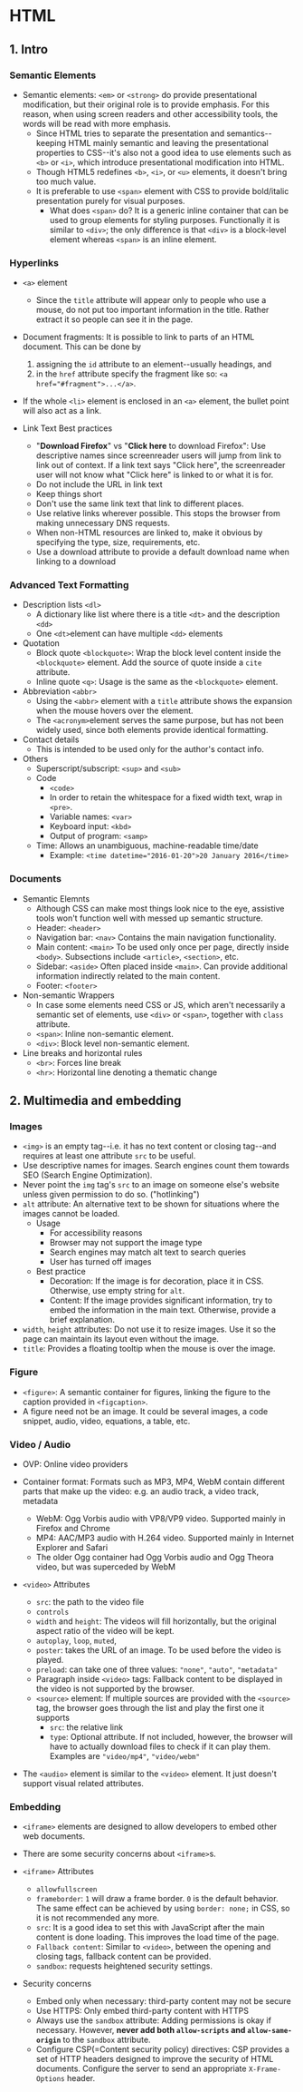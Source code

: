 # HTML

## 1. Intro

### Semantic Elements

- Semantic elements: `<em>` or `<strong>` do provide presentational modification, but their original role is to provide emphasis. For this reason, when using screen readers and other accessibility tools, the words will be read with more emphasis.
  - Since HTML tries to separate the presentation and semantics--keeping HTML mainly semantic and leaving the presentational properties to CSS--it's also not a good idea to use elements such as `<b>` or `<i>`, which introduce presentational modification into HTML.
  - Though HTML5 redefines `<b>`, `<i>`, or `<u>` elements, it doesn't bring too much value.
  - It is preferable to use `<span>` element with CSS to provide bold/italic presentation purely for visual purposes.
    - What does `<span>` do? It is a generic inline container that can be used to group elements for styling purposes. Functionally it is similar to `<div>`; the only difference is that `<div>` is a block-level element whereas `<span>` is an inline element.

### Hyperlinks

- `<a>` element
  - Since the `title` attribute will appear only to people who use a mouse, do not put too important information in the title. Rather extract it so people can see it in the page.

- Document fragments: It is possible to link to parts of an HTML document. This can be done by 
  1. assigning the `id` attribute to an element--usually headings, and
  2. in the `href` attribute specify the fragment like so: `<a href="#fragment">...</a>`.

- If the whole `<li>` element is enclosed in an `<a>` element, the bullet point will also act as a link.


- Link Text Best practices
  - "__Download Firefox__" vs "__Click here__ to download Firefox": Use descriptive names since screenreader users will jump from link to link out of context. If a link text says "Click here", the screenreader user will not know what "Click here" is linked to or what it is for. 
  - Do not include the URL in link text
  - Keep things short
  - Don't use the same link text that link to different places.
  - Use relative links wherever possible. This stops the browser from making unnecessary DNS requests.
  - When non-HTML resources are linked to, make it obvious by specifying the type, size, requirements, etc.
  - Use a download attribute to provide a default download name when linking to a download

### Advanced Text Formatting
  - Description lists `<dl>`
    - A dictionary like list where there is a title `<dt>` and the description `<dd>`
    - One `<dt>`element can have multiple `<dd>` elements
  - Quotation
    - Block quote `<blockquote>`: Wrap the block level content inside the `<blockquote>` element. Add the source of quote inside a `cite` attribute.
    - Inline quote `<q>`: Usage is the same as the `<blockquote>` element.
  - Abbreviation `<abbr>`
    - Using the `<abbr>` element with a `title` attribute shows the expansion when the mouse hovers over the element.
    - The `<acronym>`element serves the same purpose, but has not been widely used, since both elements provide identical formatting.
  - Contact details
    - This is intended to be used only for the author's contact info.
  - Others
    - Superscript/subscript: `<sup>` and `<sub>`
    - Code
      - `<code>`
      - In order to retain the whitespace for a fixed width text, wrap in `<pre>`.
      - Variable names: `<var>`
      - Keyboard input: `<kbd>`
      - Output of program: `<samp>`
    - Time: Allows an unambiguous, machine-readable time/date
      - Example: `<time datetime="2016-01-20">20 January 2016</time>`

### Documents
  - Semantic Elemnts
    - Although CSS can make most things look nice to the eye, assistive tools won't function well with messed up semantic structure.
    - Header: `<header>`
    - Navigation bar: `<nav>` Contains the main navigation functionality.
    - Main content: `<main>` To be used only once per page, directly inside `<body>`. Subsections include `<article>`, `<section>`, etc.
    - Sidebar: `<aside>` Often placed inside `<main>`. Can provide additional information indirectly related to the main content.
    - Footer: `<footer>`
  - Non-semantic Wrappers
    - In case some elements need CSS or JS, which aren't necessarily a semantic set of elements, use `<div>` or `<span>`, together with `class` attribute.
    - `<span>`: Inline non-semantic element.
    - `<div>`: Block level non-semantic element.
  - Line breaks and horizontal rules
    - `<br>`: Forces line break
    - `<hr>`: Horizontal line denoting a thematic change


## 2. Multimedia and embedding

### Images

  - `<img>` is an empty tag--i.e. it has no text content or closing tag--and requires at least one attribute `src` to be useful.
  - Use descriptive names for images. Search engines count them towards SEO (Search Engine Optimization).
  - Never point the `img` tag's `src` to an image on someone else's website unless given permission to do so. ("hotlinking")
  - `alt` attribute: An alternative text to be shown for situations where the images cannot be loaded.
    - Usage
      - For accessibility reasons
      - Browser may not support the image type
      - Search engines may match alt text to search queries
      - User has turned off images
    - Best practice
      - Decoration: If the image is for decoration, place it in CSS. Otherwise, use empty string for `alt`.
      - Content: If the image provides significant information, try to embed the information in the main text. Otherwise, provide a brief explanation.
  - `width`, `height` attributes: Do not use it to resize images. Use it so the page can maintain its layout even without the image.
  - `title`: Provides a floating tooltip when the mouse is over the image.

### Figure
  - `<figure>`: A semantic container for figures, linking the figure to the caption provided in `<figcaption>`.
  - A figure need not be an image. It could be several images, a code snippet, audio, video, equations, a table, etc.

### Video / Audio
  - OVP: Online video providers
  - Container format: Formats such as MP3, MP4, WebM contain different parts that make up the video: e.g. an audio track, a video track, metadata
    - WebM: Ogg Vorbis audio with VP8/VP9 video. Supported mainly in Firefox and Chrome
    - MP4: AAC/MP3 audio with H.264 video. Supported mainly in Internet Explorer and Safari
    - The older Ogg container had Ogg Vorbis audio and Ogg Theora video, but was superceded by WebM
  - `<video>` Attributes
    - `src`: the path to the video file
    - `controls`
    - `width` and `height`: The videos will fill horizontally, but the original aspect ratio of the video will be kept.
    - `autoplay`, `loop`, `muted`, 
    - `poster`: takes the URL of an image. To be used before the video is played.
    - `preload`: can take one of three values: `"none"`, `"auto"`, `"metadata"`
    - Paragraph inside `<video>` tags: Fallback content to be displayed in the video is not supported by the browser.
    - `<source>` element: If multiple sources are provided with the `<source>` tag, the browser goes through the list and play the first one it supports
      - `src`: the relative link
      - `type`: Optional attribute. If not included, however, the browser will have to actually download files to check if it can play them. Examples are `"video/mp4"`, `"video/webm"`

  - The `<audio>` element is similar to the `<video>` element. It just doesn't support visual related attributes.

### Embedding
  - `<iframe>` elements are designed to allow developers to embed other web documents.
  - There are some security concerns about `<iframe>`s.
  - `<iframe>` Attributes
    - `allowfullscreen`
    - `frameborder`: `1` will draw a frame border. `0` is the default behavior. The same effect can be achieved by using `border: none;` in CSS, so it is not recommended any more.
    - `src`: It is a good idea to set this with JavaScript after the main content is done loading. This improves the load time of the page.
    - `Fallback content`: Similar to `<video>`, between the opening and closing tags, fallback content can be provided.
    - `sandbox`: requests heightened security settings.

  - Security concerns
    - Embed only when necessary: third-party content may not be secure
    - Use HTTPS: Only embed third-party content with HTTPS
    - Always use the `sandbox` attribute: Adding permissions is okay if necessary. However, **never add both `allow-scripts` and `allow-same-origin`** to the `sandbox` attribute.
    - Configure CSP(=Content security policy) directives: CSP provides a set of HTTP headers designed to improve the security of HTML documents. Configure the server to send an appropriate `X-Frame-Options` header.